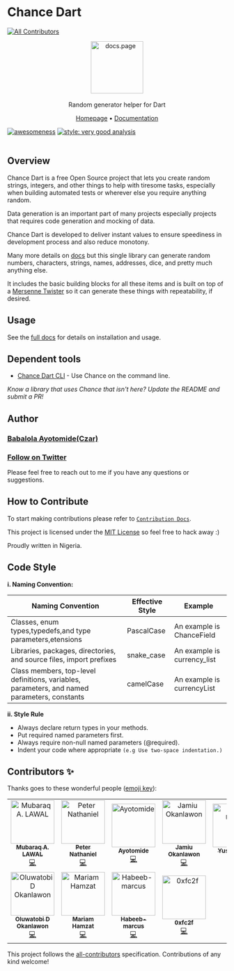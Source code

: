 # Chance Dart

<!-- ALL-CONTRIBUTORS-BADGE:START - Do not remove or modify this section -->
[![All Contributors](https://img.shields.io/badge/all_contributors-11-orange.svg?style=flat-square)](#contributors-)
<!-- ALL-CONTRIBUTORS-BADGE:END -->

<p align="center">
  <img src="https://user-images.githubusercontent.com/32166619/200453125-78c910e9-1400-4641-8720-6efe36b06b40.png" alt="docs.page" height="120" /> <br /><br />
  <span>Random generator helper for Dart</span>
</p>

<p align="center">
  <a href="https://github.com/Yczar/chance-dart">Homepage</a> &bull; <a href="https://docs.page/Yczar/chance-dart">Documentation</a>
</p>

[![awesomeness](https://img.shields.io/badge/awesomeness-maximum-red.svg)](https://github.com/yczar/chance-dart)
[![style: very good analysis](https://img.shields.io/badge/style-very_good_analysis-B22C89.svg)](https://pub.dev/packages/very_good_analysis)
<br><br>

## Overview

Chance Dart is a free Open Source project that lets you create random strings, integers, and other things to help with tiresome tasks, especially when building automated tests or wherever else you require anything random.

Data generation is an important part of many projects especially projects that requires code generation and mocking of data.

Chance Dart is developed to deliver instant values to ensure speediness in development process and also reduce monotony.

Many more details on [docs](https://github.com/Yczar/chance-dart) but this single
library can generate random numbers, characters, strings, names, addresses,
dice, and pretty much anything else.

It includes the basic building blocks for all these items and is built on top
of a [Mersenne Twister](https://en.wikipedia.org/wiki/Mersenne_Twister) so it can generate these things with repeatability, if
desired.

## Usage

See the [full docs](https://docs.page/Yczar/chance-dart) for details on installation and usage.

## Dependent tools

- [Chance Dart CLI](https://github.com/Yczar/chance-dart-cli) - Use Chance on the command line.

_Know a library that uses Chance that isn't here? Update the README and submit a PR!_

## Author

### [Babalola Ayotomide(Czar)](https://www.github.com/Yczar)

### [Follow on Twitter](https://twitter.com/czarify)

Please feel free to reach out to me if you have any questions or suggestions.

## How to Contribute

To start making contributions please refer to [`Contribution Docs`](https://docs.page/Yczar/chance-dart/contributing).

This project is licensed under the [MIT License](http://en.wikipedia.org/wiki/MIT_License) so feel free to hack away :)

Proudly written in Nigeria.

## Code Style

**i. Naming Convention:**

| Naming Convention                                                                            | Effective Style | Example                     |
| -------------------------------------------------------------------------------------------- | --------------- | --------------------------- |
| Classes, enum types,typedefs,and type parameters,etensions                                   | PascalCase      | An example is ChanceField   |
| Libraries, packages, directories, and source files, import prefixes                          | snake_case      | An example is currency_list |
| Class members, top-level definitions, variables, parameters, and named parameters, constants | camelCase       | An example is currencyList  |

**ii. Style Rule**

- Always declare return types in your methods.
- Put required named parameters first.
- Always require non-null named parameters (@required).
- Indent your code where appropriate `(e.g Use two-space indentation.)`

## Contributors ✨

Thanks goes to these wonderful people ([emoji key](https://allcontributors.org/docs/en/emoji-key)):

<!-- ALL-CONTRIBUTORS-LIST:START - Do not remove or modify this section -->
<!-- prettier-ignore-start -->
<!-- markdownlint-disable -->
<table>
  <tbody>
    <tr>
      <td align="center"><a href="https://github.com/OokanNumber1"><img src="https://avatars.githubusercontent.com/u/88977598?v=4?s=100" width="100px;" alt="Mubaraq A. LAWAL"/><br /><sub><b>Mubaraq A. LAWAL</b></sub></a><br /><a href="https://github.com/Yczar/chance-dart/commits?author=OokanNumber1" title="Code">💻</a></td>
      <td align="center"><a href="https://github.com/Sir-Nath"><img src="https://avatars.githubusercontent.com/u/78961075?v=4?s=100" width="100px;" alt="Peter Nathaniel"/><br /><sub><b>Peter Nathaniel</b></sub></a><br /><a href="https://github.com/Yczar/chance-dart/commits?author=Sir-Nath" title="Code">💻</a></td>
      <td align="center"><a href="https://github.com/Yczar"><img src="https://avatars.githubusercontent.com/u/32166619?v=4?s=100" width="100px;" alt="Ayotomide"/><br /><sub><b>Ayotomide</b></sub></a><br /><a href="https://github.com/Yczar/chance-dart/commits?author=Yczar" title="Code">💻</a></td>
      <td align="center"><a href="https://github.com/developerjamiu"><img src="https://avatars.githubusercontent.com/u/50176100?v=4?s=100" width="100px;" alt="Jamiu Okanlawon"/><br /><sub><b>Jamiu Okanlawon</b></sub></a><br /><a href="https://github.com/Yczar/chance-dart/commits?author=developerjamiu" title="Code">💻</a></td>
      <td align="center"><a href="https://github.com/yusuf-umarr"><img src="https://avatars.githubusercontent.com/u/76850966?v=4?s=100" width="100px;" alt="Yusuf Umar"/><br /><sub><b>Yusuf Umar</b></sub></a><br /><a href="https://github.com/Yczar/chance-dart/commits?author=yusuf-umarr" title="Code">💻</a></td>
      <td align="center"><a href="https://github.com/Tamunorth"><img src="https://avatars.githubusercontent.com/u/77057934?v=4?s=100" width="100px;" alt="Tamunorth"/><br /><sub><b>Tamunorth</b></sub></a><br /><a href="https://github.com/Yczar/chance-dart/commits?author=Tamunorth" title="Code">💻</a></td>
      <td align="center"><a href="https://github.com/calebjesusegun"><img src="https://avatars.githubusercontent.com/u/13627142?v=4?s=100" width="100px;" alt="Caleb Jesusegun"/><br /><sub><b>Caleb Jesusegun</b></sub></a><br /><a href="https://github.com/Yczar/chance-dart/commits?author=calebjesusegun" title="Code">💻</a></td>
    </tr>
    <tr>
      <td align="center"><a href="https://github.com/7H3-PR073C70R"><img src="https://avatars.githubusercontent.com/u/52224298?v=4?s=100" width="100px;" alt="Oluwatobi D Okanlawon"/><br /><sub><b>Oluwatobi D Okanlawon</b></sub></a><br /><a href="https://github.com/Yczar/chance-dart/commits?author=7H3-PR073C70R" title="Code">💻</a></td>
      <td align="center"><a href="https://github.com/mariamadebolahamzat"><img src="https://avatars.githubusercontent.com/u/40490934?v=4?s=100" width="100px;" alt="Mariam Hamzat"/><br /><sub><b>Mariam Hamzat</b></sub></a><br /><a href="https://github.com/Yczar/chance-dart/commits?author=mariamadebolahamzat" title="Code">💻</a></td>
      <td align="center"><a href="https://github.com/Habeeb-marcus"><img src="https://avatars.githubusercontent.com/u/77323680?v=4?s=100" width="100px;" alt="Habeeb-marcus"/><br /><sub><b>Habeeb-marcus</b></sub></a><br /><a href="https://github.com/Yczar/chance-dart/commits?author=Habeeb-marcus" title="Code">💻</a></td>
      <td align="center"><a href="https://noobielinuxsimp.hashnode.dev/"><img src="https://avatars.githubusercontent.com/u/70612165?v=4?s=100" width="100px;" alt="0xfc2f"/><br /><sub><b>0xfc2f</b></sub></a><br /><a href="https://github.com/Yczar/chance-dart/commits?author=Abdulrasheed1729" title="Code">💻</a></td>
    </tr>
  </tbody>
</table>

<!-- markdownlint-restore -->
<!-- prettier-ignore-end -->

<!-- ALL-CONTRIBUTORS-LIST:END -->

This project follows the [all-contributors](https://github.com/all-contributors/all-contributors) specification. Contributions of any kind welcome!
